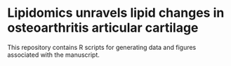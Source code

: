 # **Lipidomics unravels lipid changes in osteoarthritis articular cartilage**

This repository contains R scripts for generating data and figures associated with the manuscript.
